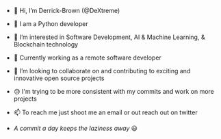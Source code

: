 - 👋 Hi, I’m Derrick-Brown (@DeXtreme)
- 🌱 I am a Python developer 
- 👀 I’m interested in Software Development, AI & Machine Learning, & Blockchain technology
- 🥰 Currently working as a remote software developer
- 💞️ I’m looking to collaborate on and contributing to exciting and innovative open source projects
- 😓 I'm trying to be more consistent with my commits and work on more projects

- 📫 To reach me just shoot me an email or out reach out on twitter
- *A commit a day keeps the laziness away* 😃

<!---
DeXtreme/DeXtreme is a ✨ special ✨ repository because its `README.md` (this file) appears on your GitHub profile.
You can click the Preview link to take a look at your changes.
--->
